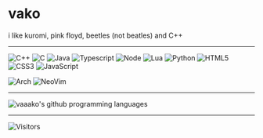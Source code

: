 # vako
i like kuromi, pink floyd, beetles (not beatles) and C++

---

![C++](https://img.shields.io/badge/C++-00599C?logo=cplusplus&logoColor=white&style=for-the-badge)
![C](https://img.shields.io/badge/C-A8B9CC?logo=c&logoColor=white&style=for-the-badge)
![Java](https://img.shields.io/badge/Java-F8981D?logo=openjdk&logoColor=white&style=for-the-badge)
![Typescript](https://img.shields.io/badge/typescript-3178C6?logo=nodedotjs&logoColor=white&style=for-the-badge)
![Node](https://img.shields.io/badge/Node-339933?logo=nodedotjs&logoColor=white&style=for-the-badge)
![Lua](https://img.shields.io/badge/Lua-2C2D72?logo=lua&logoColor=white&style=for-the-badge)
![Python](https://img.shields.io/badge/Python-3776AB?logo=python&logoColor=white&style=for-the-badge)
![HTML5](https://img.shields.io/badge/HTML5-E34F26?logo=html5&logoColor=white&style=for-the-badge)
![CSS3](https://img.shields.io/badge/CSS3-1572B6?logo=css3&logoColor=white&style=for-the-badge)
![JavaScript](https://img.shields.io/badge/JavaScript-F7DF1E?logo=javascript&logoColor=black&style=for-the-badge)



<!-- ![Linux](https://img.shields.io/badge/Linux-FCC624?logo=Linux&logoColor=black&style=for-the-badge) -->
![Arch](https://img.shields.io/badge/Arch%20Linux-1793D1?logo=archlinux&logoColor=white&style=for-the-badge)
![NeoVim](https://img.shields.io/badge/Neovim-57A143?logo=neovim&logoColor=white&style=for-the-badge)


<!--
**Programming Languages:** C++, C, Java, Typescript, Node, Python, Lua, HTML, CSS, Javascript<br>
**Softwares:** Arch Linux and Neovim
-->

---

<!-- ![vaaako's github stats](https://github-readme-stats.vercel.app/api?username=vaaako&show_icons=true&theme=radical&include_all_commits=true&count_private=true) -->
![vaaako's github programming languages](https://github-readme-stats.vercel.app/api/top-langs?username=vaaako&layout=compact&langs_count=20&theme=radical&card_width=320)

---

![Visitors](https://api.visitorbadge.io/api/visitors?path=https%3A%2F%2Fgithub.com%2Fvaaako%2Fvaaako&label=Visitors&labelColor=%23242424&countColor=%23ca1773)
